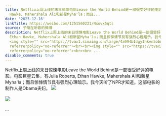 ```yaml
---
title: Netflix上周上线的末日惊悚电影Leave the World Behind是一部很受好评的电影。电影巨星云集，有Julia Roberts, Ethan
  Hawke, Mahershala Ali和新星Myha'la；而且...
date: '2023-12-16'
linkTitle: https://weibo.com/1251560221/Nxovx5qts
source: 子陵在听歌的微博
description: Netflix上周上线的末日惊悚电影Leave the World Behind是一部很受好评的电影。电影巨星云集，有Julia Roberts,
  Ethan Hawke, Mahershala Ali和新星Myha'la；而且惊悚情节具有强烈心理暗示。我今天听了NPR才知道，这部电影的制作人是Obama夫妇。
  <img style="" src="https://tvax1.sinaimg.cn/large/4a994b1dgy1hkvn5obdopj20rs15nqey.jpg"
  referrerpolicy="no-referrer"><br><br><img style="" src="https://tvax2.sinaimg.cn/large/4a994b1dgy1hkvn5pwxl8j23184dfu0x.jpg"
  referrerpolicy="no-referrer"><br><br> ...
disable_comments: true
---
```

Netflix上周上线的末日惊悚电影Leave the World Behind是一部很受好评的电影。电影巨星云集，有Julia Roberts, Ethan Hawke, Mahershala Ali和新星Myha'la；而且惊悚情节具有强烈心理暗示。我今天听了NPR才知道，这部电影的制作人是Obama夫妇。 <img style="" src="https://tvax1.sinaimg.cn/large/4a994b1dgy1hkvn5obdopj20rs15nqey.jpg" referrerpolicy="no-referrer"><br><br><img style="" src="https://tvax2.sinaimg.cn/large/4a994b1dgy1hkvn5pwxl8j23184dfu0x.jpg" referrerpolicy="no-referrer"><br><br> ...